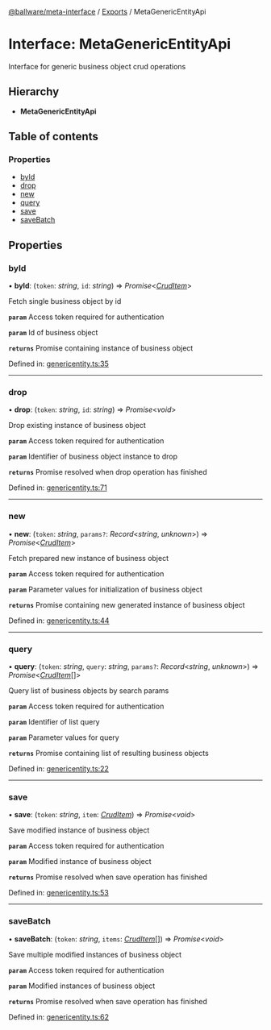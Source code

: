 [@ballware/meta-interface](../README.md) / [Exports](../modules.md) / MetaGenericEntityApi

# Interface: MetaGenericEntityApi

Interface for generic business object crud operations

## Hierarchy

* **MetaGenericEntityApi**

## Table of contents

### Properties

- [byId](metagenericentityapi.md#byid)
- [drop](metagenericentityapi.md#drop)
- [new](metagenericentityapi.md#new)
- [query](metagenericentityapi.md#query)
- [save](metagenericentityapi.md#save)
- [saveBatch](metagenericentityapi.md#savebatch)

## Properties

### byId

• **byId**: (`token`: *string*, `id`: *string*) => *Promise*<[*CrudItem*](cruditem.md)\>

Fetch single business object by id

**`param`** Access token required for authentication

**`param`** Id of business object

**`returns`** Promise containing instance of business object

Defined in: [genericentity.ts:35](https://github.com/frankball/ballware-meta-interface/blob/6b9dc3f/src/genericentity.ts#L35)

___

### drop

• **drop**: (`token`: *string*, `id`: *string*) => *Promise*<*void*\>

Drop existing instance of business object

**`param`** Access token required for authentication

**`param`** Identifier of business object instance to drop

**`returns`** Promise resolved when drop operation has finished

Defined in: [genericentity.ts:71](https://github.com/frankball/ballware-meta-interface/blob/6b9dc3f/src/genericentity.ts#L71)

___

### new

• **new**: (`token`: *string*, `params?`: *Record*<*string*, *unknown*\>) => *Promise*<[*CrudItem*](cruditem.md)\>

Fetch prepared new instance of business object

**`param`** Access token required for authentication

**`param`** Parameter values for initialization of business object

**`returns`** Promise containing new generated instance of business object

Defined in: [genericentity.ts:44](https://github.com/frankball/ballware-meta-interface/blob/6b9dc3f/src/genericentity.ts#L44)

___

### query

• **query**: (`token`: *string*, `query`: *string*, `params?`: *Record*<*string*, *unknown*\>) => *Promise*<[*CrudItem*](cruditem.md)[]\>

Query list of business objects by search params

**`param`** Access token required for authentication

**`param`** Identifier of list query

**`param`** Parameter values for query

**`returns`** Promise containing list of resulting business objects

Defined in: [genericentity.ts:22](https://github.com/frankball/ballware-meta-interface/blob/6b9dc3f/src/genericentity.ts#L22)

___

### save

• **save**: (`token`: *string*, `item`: [*CrudItem*](cruditem.md)) => *Promise*<*void*\>

Save modified instance of business object

**`param`** Access token required for authentication

**`param`** Modified instance of business object

**`returns`** Promise resolved when save operation has finished

Defined in: [genericentity.ts:53](https://github.com/frankball/ballware-meta-interface/blob/6b9dc3f/src/genericentity.ts#L53)

___

### saveBatch

• **saveBatch**: (`token`: *string*, `items`: [*CrudItem*](cruditem.md)[]) => *Promise*<*void*\>

Save multiple modified instances of business object

**`param`** Access token required for authentication

**`param`** Modified instances of business object

**`returns`** Promise resolved when save operation has finished

Defined in: [genericentity.ts:62](https://github.com/frankball/ballware-meta-interface/blob/6b9dc3f/src/genericentity.ts#L62)
